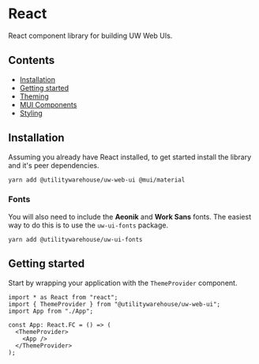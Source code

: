 # React

React component library for building UW Web UIs.

## Contents

* [Installation](#installation)
* [Getting started](#getting-started)
* [Theming](#theming)
* [MUI Components](#mui-components)
* [Styling](#styling)

## Installation

Assuming you already have React installed, to get started install the library and it's peer dependencies.

```console
yarn add @utilitywarehouse/uw-web-ui @mui/material
```

### Fonts

You will also need to include the **Aeonik** and **Work Sans** fonts. The
easiest way to do this is to use the `uw-ui-fonts` package.

```console
yarn add @utilitywarehouse/uw-ui-fonts
```

## Getting started

Start by wrapping your application with the `ThemeProvider` component.
```tsx
import * as React from "react";
import { ThemeProvider } from "@utilitywarehouse/uw-web-ui";
import App from "./App";

const App: React.FC = () => (
  <ThemeProvider>
    <App />
  </ThemeProvider>
);
```
